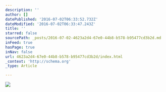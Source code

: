 ```yaml
---
description: ''
author: []
datePublished: '2016-07-02T06:33:52.732Z'
dateModified: '2016-07-02T06:33:47.243Z'
title: ''
starred: false
sourcePath: _posts/2016-07-02-4623a2d4-67e0-44b8-b578-b95477cd3b2d.md
inFeed: true
hasPage: true
inNav: false
url: 4623a2d4-67e0-44b8-b578-b95477cd3b2d/index.html
_context: 'http://schema.org'
_type: Article

---
```

![](https://the-grid-user-content.s3-us-west-2.amazonaws.com/3234a97c-8e84-4ebd-9f8a-ef4421a67289.jpg)